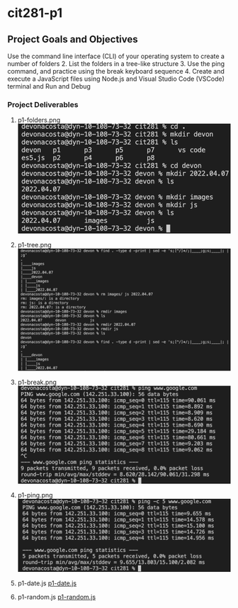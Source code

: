 # cit281-p1

## Project Goals and Objectives 
Use the command line interface (CLI) of your operating system to create a number of folders
2. List the folders in a tree-like structure
3. Use the ping command, and practice using the break keyboard sequence
4. Create and execute a JavaScript files using Node.js and Visual Studio Code (VSCode) terminal and Run and Debug

### Project Deliverables
1. p1-folders.png
![p1-folders.png](p1-folders.png)

2. p1-tree.png
![p1-tree.png](p1-tree.png)

3. p1-break.png
![p1-break.png](p1-break.png)

4. p1-ping.png
![p1-ping.png](p1-ping.png)

5. p1-date.js
[p1-date.js](p1-date.js)

6. p1-random.js
[p1-random.js](p1-random.js)
